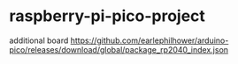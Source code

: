 # raspberry-pi-pico-project

additional board https://github.com/earlephilhower/arduino-pico/releases/download/global/package_rp2040_index.json
